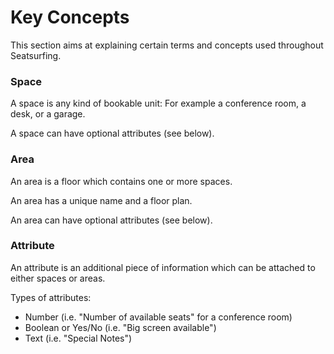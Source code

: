 # Key Concepts

This section aims at explaining certain terms and concepts used throughout Seatsurfing.

### Space
A space is any kind of bookable unit: For example a conference room, a desk, or a garage.

A space can have optional attributes (see below).

### Area
An area is a floor which contains one or more spaces.

An area has a unique name and a floor plan.

An area can have optional attributes (see below).

### Attribute
An attribute is an additional piece of information which can be attached to either spaces or areas.

Types of attributes:
* Number (i.e. "Number of available seats" for a conference room)
* Boolean or Yes/No (i.e. "Big screen available")
* Text (i.e. "Special Notes")
